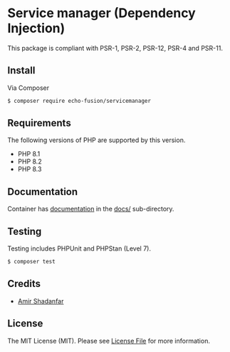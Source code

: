 # Service manager (Dependency Injection)

This package is compliant with PSR-1, PSR-2, PSR-12, PSR-4 and PSR-11. 


## Install

Via Composer

``` bash
$ composer require echo-fusion/servicemanager
```

## Requirements

The following versions of PHP are supported by this version.

* PHP 8.1
* PHP 8.2
* PHP 8.3

## Documentation

Container has [documentation](http://container.thephpleague.com) in the [docs/](https://github.com/thephpleague/container/tree/master/docs) sub-directory.

## Testing

Testing includes PHPUnit and PHPStan (Level 7).
``` bash
$ composer test
```

## Credits

- [Amir Shadanfar](https://github.com/amir-shadanfar)

## License

The MIT License (MIT). Please see [License File](https://github.com/echo-fusion/servicemanager/blob/main/LICENSE) for more information.

